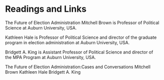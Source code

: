 # Readings and Links


The Future of Election Administration
Mitchell Brown is Professor of Political Science at Auburn University, USA.

Kathleen Hale is Professor of Political Science and director of the graduate program in election administration at Auburn University, USA.

Bridgett A.  King is Assistant Professor of Political Science and director of the MPA Program at Auburn University, USA.

The Future of Election Administration:Cases and Conversations
Mitchell Brown
Kathleen Hale
Bridgett A. King
